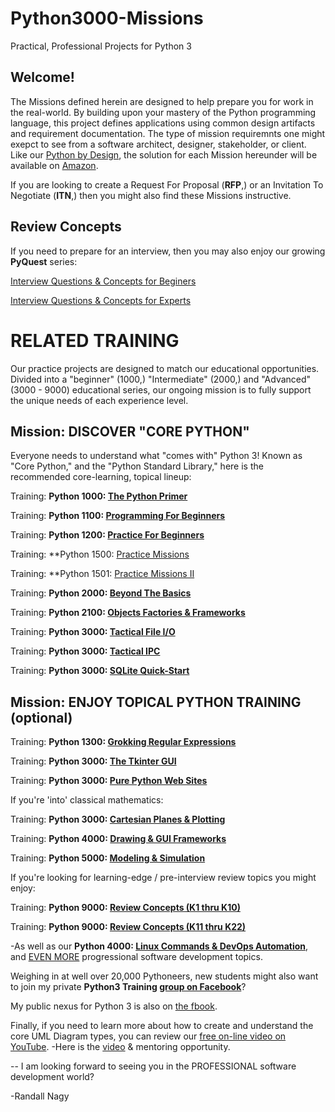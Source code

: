 # Python3000-Missions
Practical, Professional Projects for Python 3

## Welcome!

The Missions defined herein are designed to help prepare you for work in the real-world. By building upon your mastery of the Python programming language, this project defines applications using common design artifacts and requirement documentation. The type of mission requiremnts one might exepct to see from a software architect, designer, stakeholder, or client. Like our [Python by Design](https://www.amazon.com/dp/B08HJBD98J), the solution for each Mission hereunder will be available on [Amazon]().

If you are looking to create a Request For Proposal (**RFP**,) or an Invitation To Negotiate (**ITN**,) then you might also find these Missions instructive.

## Review Concepts

If you need to prepare for an interview, then you may also enjoy our growing **PyQuest** series:

[Interview Questions &amp; Concepts for Beginers](https://www.amazon.com/gp/product/B08P7JYG1R)

[Interview Questions &amp; Concepts for Experts](https://www.amazon.com/gp/product/B08NYZ99PS)


# RELATED TRAINING
Our practice projects are designed to match our educational opportunities. Divided into a "beginner" (1000,) "Intermediate" (2000,) and "Advanced" (3000 - 9000) educational series, our ongoing mission is to fully support the unique needs of each experience level.

## Mission: DISCOVER "CORE PYTHON"
Everyone needs to understand what "comes with" Python 3! Known as "Core Python," and the "Python Standard Library," here is the recommended core-learning, topical lineup:

Training: **Python 1000: [The Python Primer](https://www.udemy.com/course/python-1000/?referralCode=D3A7B607149F46D12A28)**

Training: **Python 1100: [Programming For Beginners](https://www.udemy.com/course/python-1100b/?referralCode=8E70E46FA9579E5F3635)**

Training: **Python 1200: [Practice For Beginners](https://www.udemy.com/course/python-1200/?referralCode=761AAF50A7B4BE1F9D51)**

Training: **Python 1500: [Practice Missions](https://www.udemy.com/course/python-missions/?referralCode=9B7F3A61DA08519BCDA5)

Training: **Python 1501: [Practice Missions II](https://www.udemy.com/course/python-1501/?referralCode=3F9F570072A0DA5C925C)

Training: **Python 2000: [Beyond The Basics](https://www.udemy.com/course/python-2000-beyond-the-basics/?referralCode=9620CB60C96D96CA346E)**

Training: **Python 2100: [Objects Factories & Frameworks](https://www.udemy.com/course/python-2100-objects-factories-frameworks/?referralCode=E5350BA579EA3AF4DAEB)**

Training: **Python 3000: [Tactical File I/O](https://www.udemy.com/course/python-3000-tactical-file-io/?referralCode=43142CC8F1DB1582B899)**

Training: **Python 3000: [Tactical IPC](https://www.udemy.com/course/python-3000-tactical-ipc/?referralCode=268F78C72FE2E47CDCF7)**

Training: **Python 3000: [SQLite Quick-Start](https://www.udemy.com/course/python-3000-tactical-sql-quick-start/?referralCode=3F97E2E5D0FEC5571C3B)**

## Mission: ENJOY TOPICAL PYTHON TRAINING (optional)

Training: **Python 1300: [Grokking Regular Expressions](https://www.udemy.com/course/draft/2595154/?referralCode=3E09803ACE00FC08981A)**

Training: **Python 3000: [The Tkinter GUI](https://www.udemy.com/course/draft/2079820/?referralCode=1726F5E56F93499039D4)**

Training: **Python 3000: [Pure Python Web Sites](https://www.udemy.com/course/webdev-3000/?referralCode=CA6EFBD23410AA867D31)**

If you're 'into' classical mathematics:

Training: **Python 3000: [Cartesian Planes & Plotting](https://www.udemy.com/course/introduction-to-turtle-graphics/?referralCode=640D3C0F33837ADAE793)**

Training: **Python 4000: [Drawing & GUI Frameworks](https://www.udemy.com/course/more-turtle-graphics/?referralCode=175F15EB2C2214789B54)**

Training: **Python 5000: [Modeling & Simulation](https://www.udemy.com/course/turtle-graphics-modeling-simulation/?referralCode=3E1EE4F426B1FFA945EB)**

If you're looking for learning-edge / pre-interview review topics you might enjoy:

Training: **Python 9000: [Review Concepts (K1 thru K10)](https://www.udemy.com/course/python-interview-questions/?referralCode=6B199764132B575C503C)**

Training: **Python 9000: [Review Concepts (K11 thru K22)](https://www.udemy.com/course/nagys-python-review-k11-k22/?referralCode=2280C848244C9714E1E2)**

-As well as our **Python 4000: [Linux Commands & DevOps Automation](https://www.udemy.com/course/python-4000-gnu-devops/?referralCode=E04F0744698A4BE930D7)**, and [EVEN MORE](https://www.udemy.com/user/randallnagy2/) progressional software development topics.

Weighing in at well over 20,000 Pythoneers, new students might also want to join my private **Python3 Training [group on Facebook](https://www.facebook.com/groups/Python3Training)**?

My public nexus for Python 3 is also on [the fbook](https://www.facebook.com/groups/nagyspythontraining).

Finally, if you need to learn more about how to create and understand the core UML Diagram types, you can review our [free on-line video on YouTube](https://www.youtube.com/watch?v=XXpe61kaJPQ&index=1&list=PLItP5KoawLqk45h_PmXQW82qRUqOUOMCV).  -Here is the [video](https://www.youtube.com/watch?v=rZLr38O8t0s) & mentoring opportunity.


-- I am looking forward to seeing you in the PROFESSIONAL software development world?

-Randall Nagy



